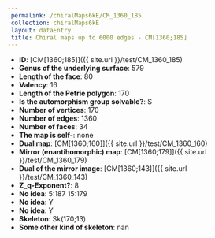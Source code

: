 ```yaml
--- 
 permalink: /chiralMaps6kE/CM_1360_185 
 collection: chiralMaps6kE
 layout: dataEntry
 title: Chiral maps up to 6000 edges - CM[1360;185]
---
```


- **ID**: [CM[1360;185]]({{ site.url }}/test/CM_1360_185)
- **Genus of the underlying surface**: 579
- **Length of the face**: 80
- **Valency**: 16
- **Length of the Petrie polygon**: 170
- **Is the automorphism group solvable?**: S
- **Number of vertices**: 170
- **Number of edges**: 1360
- **Number of faces**: 34
- **The map is self-**: none
- **Dual map**: [CM[1360;160]]({{ site.url }}/test/CM_1360_160)
- **Mirror (enantihomorphic) map**: [CM[1360;179]]({{ site.url }}/test/CM_1360_179)
- **Dual of the mirror image**: [CM[1360;143]]({{ site.url }}/test/CM_1360_143)
- **Z_q-Exponent?**: 8
- **No idea**:  5:187 15:179
- **No idea**: Y
- **No idea**: Y
- **Skeleton**: Sk(170;13)
- **Some other kind of skeleton**: nan
